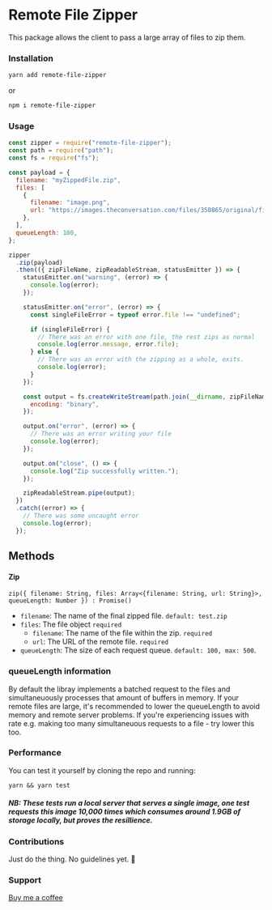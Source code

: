 # Remote File Zipper

This package allows the client to pass a large array of files to zip them.

### Installation

```bash
yarn add remote-file-zipper
```

or

```bash
npm i remote-file-zipper
```

### Usage

```js
const zipper = require("remote-file-zipper");
const path = require("path");
const fs = require("fs");

const payload = {
  filename: "myZippedFile.zip",
  files: [
    {
      filename: "image.png",
      url: "https://images.theconversation.com/files/350865/original/file-20200803-24-50u91u.jpg",
    },
  ],
  queueLength: 100,
};

zipper
  .zip(payload)
  .then(({ zipFileName, zipReadableStream, statusEmitter }) => {
    statusEmitter.on("warning", (error) => {
      console.log(error);
    });

    statusEmitter.on("error", (error) => {
      const singleFileError = typeof error.file !== "undefined";

      if (singleFileError) {
        // There was an error with one file, the rest zips as normal
        console.log(error.message, error.file);
      } else {
        // There was an error with the zipping as a whole, exits.
        console.log(error);
      }
    });

    const output = fs.createWriteStream(path.join(__dirname, zipFileName), {
      encoding: "binary",
    });

    output.on("error", (error) => {
      // There was an error writing your file
      console.log(error);
    });

    output.on("close", () => {
      console.log("Zip successfully written.");
    });

    zipReadableStream.pipe(output);
  })
  .catch((error) => {
    // There was some uncaught error
    console.log(error);
  });
```

## Methods

#### Zip

```
zip({ filename: String, files: Array<{filename: String, url: String}>, queueLength: Number }) : Promise()
```

- `filename`: The name of the final zipped file. `default: test.zip`
- `files`: The file object `required`
  - `filename`: The name of the file within the zip. `required`
  - `url`: The URL of the remote file. `required`
- `queueLength`: The size of each request queue. `default: 100, max: 500`.

### queueLength information

By default the libray implements a batched request to the files and simultaneuously processes that amount of buffers in memory. If your remote files are large, it's recommended to lower the queueLength to avoid memory and remote server problems. If you're experiencing issues with rate e.g. making too many simultaneuous requests to a file - try lower this too.

### Performance

You can test it yourself by cloning the repo and running:

```
yarn && yarn test
```

##### NB: These tests run a local server that serves a single image, one test requests this image 10,000 times which consumes around 1.9GB of storage locally, but proves the resillience.

### Contributions

Just do the thing. No guidelines yet. 🤠

### Support

[Buy me a coffee](https://kaizen.com.na/payment?ref=DONO)
